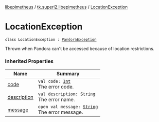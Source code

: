 [libepimetheus](../index.md) / [tk.superl2.libepimetheus](index.md) / [LocationException](./-location-exception.md)

# LocationException

`class LocationException : `[`PandoraException`](-pandora-exception/index.md)

Thrown when Pandora can't be accessed because of location restrictions.

### Inherited Properties

| Name | Summary |
|---|---|
| [code](-pandora-exception/code.md) | `val code: `[`Int`](https://kotlinlang.org/api/latest/jvm/stdlib/kotlin/-int/index.html)<br>The error code. |
| [description](-pandora-exception/description.md) | `val description: `[`String`](https://kotlinlang.org/api/latest/jvm/stdlib/kotlin/-string/index.html)<br>The error name. |
| [message](-pandora-exception/message.md) | `open val message: `[`String`](https://kotlinlang.org/api/latest/jvm/stdlib/kotlin/-string/index.html)<br>The error message. |
